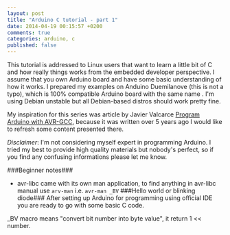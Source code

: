```yaml
---
layout: post
title: "Arduino C tutorial - part 1"
date: 2014-04-19 00:15:57 +0200
comments: true
categories: arduino, c
published: false
---
```


This tutorial is addressed to Linux users that want to learn a little bit of C
and how really things works from the embedded developer perspective. I assume
that you own Arduino board and have some basic understanding of how it works. I
prepared my examples on Anduino Duemilanove (this is not a typo), which is 100%
compatible Arduino board with the same name . I'm using Debian unstable but all
Debian-based distros should work pretty fine.

My inspiration for this series was article by Javier Valcarce [Program Arduino
with AVR-GCC](http://www.javiervalcarce.eu/wiki/Program_Arduino_with_AVR-GCC),
because it was written over 5 years ago I would like to refresh some content
presented there.

_Disclaimer_: I'm not considering myself expert in programming Arduino. I tried
my best to provide high quality materials but nobody's perfect, so if you find
any confusing informations please let me know.

###Beginner notes###
* avr-libc came with its own man application, to find anything in avr-libc
  manual use `arv-man` i.e. `avr-man _BV`
###Hello world or blinking diode###
After setting up Arduino for programming using official IDE you are ready to go
with some basic C code.


\_BV macro means "convert bit number into byte value", it return 1 << number.
